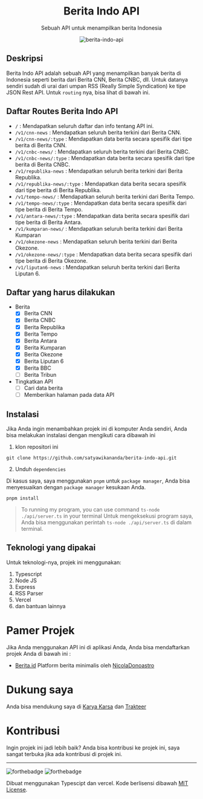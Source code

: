 <div align="center">
<h1>Berita Indo API</h1>

<p>Sebuah API untuk menampilkan berita Indonesia</p>

![berita-indo-api](https://socialify.git.ci/satyawikananda/berita-indo-api/image?description=1&forks=1&issues=1&logo=https%3A%2F%2Fi.pinimg.com%2Foriginals%2F26%2F91%2Ff2%2F2691f2fa1a0f078f5f274edf7fea6763.png&owner=1&pulls=1&stargazers=1&theme=Light)

</div>

## Deskripsi

Berita Indo API adalah sebuah API yang menampilkan banyak berita di Indonesia seperti berita dari Berita CNN, Berita CNBC, dll. Untuk datanya sendiri sudah di urai dari umpan RSS (Really Simple Syndication) ke tipe JSON Rest API. Untuk `routing` nya, bisa lihat di bawah ini.

## Daftar Routes Berita Indo API

- `/` : Mendapatkan seluruh daftar dan info tentang API ini.
- `/v1/cnn-news` : Mendapatkan seluruh berita terkini dari Berita CNN.
- `/v1/cnn-news/:type` : Mendapatkan data berita secara spesifik dari tipe berita di Berita CNN.
- `/v1/cnbc-news/` : Mendapatkan seluruh berita terkini dari Berita CNBC.
- `/v1/cnbc-news/:type` : Mendapatkan data berita secara spesifik dari tipe berita di Berita CNBC.
- `/v1/republika-news` : Mendapatkan seluruh berita terkini dari Berita Republika.
- `/v1/republika-news/:type` : Mendapatkan data berita secara spesifik dari tipe berita di Berita Republika.
- `/v1/tempo-news/` : Mendapatkan seluruh berita terkini dari Berita Tempo.
- `/v1/tempo-news/:type` : Mendapatkan data berita secara spesifik dari tipe berita di Berita Tempo.
- `/v1/antara-news/:type` : Mendapatkan data berita secara spesifik dari tipe berita di Berita Antara.
- `/v1/kumparan-news/` : Mendapatkan seluruh berita terkini dari Berita Kumparan
- `/v1/okezone-news` : Mendapatkan seluruh berita terkini dari Berita Okezone.
- `/v1/okezone-news/:type` : Mendapatkan data berita secara spesifik dari tipe berita di Berita Okezone.
- `/v1/liputan6-news` : Mendapatkan seluruh berita terkini dari Berita Liputan 6.

## Daftar yang harus dilakukan

- Berita
  - [x] Berita CNN
  - [x] Berita CNBC
  - [x] Berita Republika
  - [x] Berita Tempo
  - [x] Berita Antara
  - [x] Berita Kumparan
  - [x] Berita Okezone
  - [x] Berita Liputan 6
  - [x] Berita BBC
  - [ ] Berita Tribun
- Tingkatkan API
  - [ ] Cari data berita
  - [ ] Memberikan halaman pada data API

## Instalasi

Jika Anda ingin menambahkan projek ini di komputer Anda sendiri, Anda bisa melakukan instalasi dengan mengikuti cara dibawah ini

1. klon repositori ini

```
git clone https://github.com/satyawikananda/berita-indo-api.git
```

2. Unduh `dependencies`

Di kasus saya, saya menggunakan `pnpm` untuk `package manager`, Anda bisa menyesuaikan dengan `package manager` kesukaan Anda.

```
pnpm install
```

> To running my program, you can use command `ts-node ./api/server.ts` in your terminal
> Untuk mengeksekusi program saya, Anda bisa menggunakan perintah `ts-node ./api/server.ts` di dalam terminal.

## Teknologi yang dipakai

Untuk teknologi-nya, projek ini menggunakan:

1. Typescript
2. Node JS
3. Express
4. RSS Parser
5. Vercel
6. dan bantuan lainnya

# Pamer Projek

Jika Anda menggunakan API ini di aplikasi Anda, Anda bisa mendaftarkan projek Anda di bawah ini :

- [Berita.id](https://github.com/NicolaDonoastro/berita.id) Platform berita minimalis oleh [NicolaDonoastro](https://github.com/NicolaDonoastro)

# Dukung saya

Anda bisa mendukung saya di [Karya Karsa](https://karyakarsa.com/satyawikananda) dan [Trakteer](https://trakteer.id/satya-wikananda/)

# Kontribusi

Ingin projek ini jadi lebih baik? Anda bisa kontribusi ke projek ini, saya sangat terbuka jika ada kontribusi di projek ini.

---

![forthebadge](https://forthebadge.com/images/badges/built-with-love.svg)
![forthebadge](https://forthebadge.com/images/badges/made-with-typescript.svg)

Dibuat menggunakan Typescipt dan vercel. Kode berlisensi dibawah [MIT License](https://raw.githubusercontent.com/satyawikananda/berita-indo-api/main/LICENSE?token=AH44ZFF4GHAMNS4WIL4FCC3ADZ4F6).
